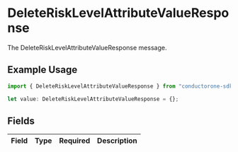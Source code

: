 # DeleteRiskLevelAttributeValueResponse

The DeleteRiskLevelAttributeValueResponse message.

## Example Usage

```typescript
import { DeleteRiskLevelAttributeValueResponse } from "conductorone-sdk-typescript/sdk/models/shared";

let value: DeleteRiskLevelAttributeValueResponse = {};
```

## Fields

| Field       | Type        | Required    | Description |
| ----------- | ----------- | ----------- | ----------- |